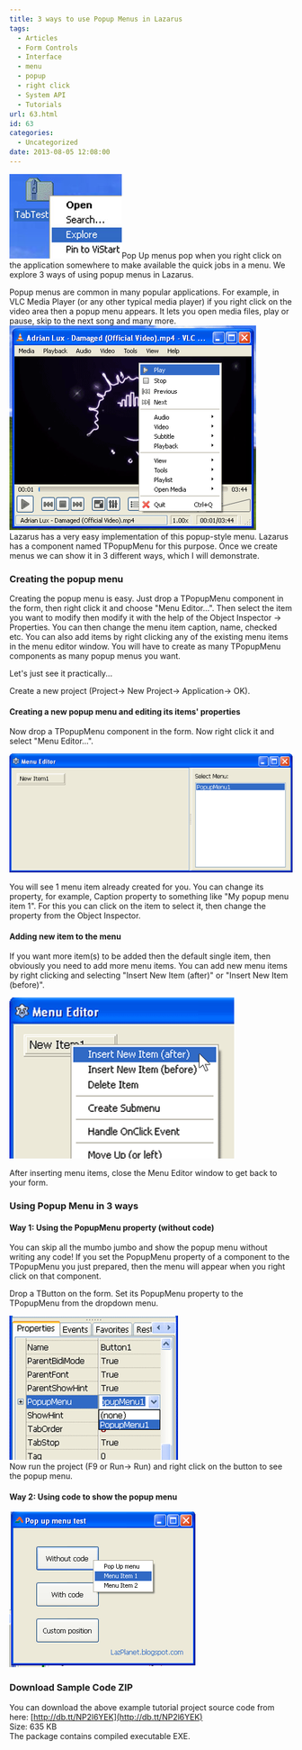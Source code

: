 ```yaml
---
title: 3 ways to use Popup Menus in Lazarus
tags:
  - Articles
  - Form Controls
  - Interface
  - menu
  - popup
  - right click
  - System API
  - Tutorials
url: 63.html
id: 63
categories:
  - Uncategorized
date: 2013-08-05 12:08:00
---
```


![](3-ways-to-use-popup-menus-in-lazarus/popup-menu-thumb.jpg)Pop Up menus pop when you right click on the application somewhere to make available the quick jobs in a menu. We explore 3 ways of using popup menus in Lazarus.  
  
Popup menus are common in many popular applications. For example, in VLC Media Player (or any other typical media player) if you right click on the video area then a popup menu appears. It lets you open media files, play or pause, skip to the next song and many more.  
![](3-ways-to-use-popup-menus-in-lazarus/vlc-popupmenu.gif)  
Lazarus has a very easy implementation of this popup-style menu. Lazarus has a component named TPopupMenu for this purpose. Once we create menus we can show it in 3 different ways, which I will demonstrate.  
  
  

### Creating the popup menu

Creating the popup menu is easy. Just drop a TPopupMenu component in the form, then right click it and choose "Menu Editor...". Then select the item you want to modify then modify it with the help of the Object Inspector -> Properties. You can then change the menu item caption, name, checked etc. You can also add items by right clicking any of the existing menu items in the menu editor window. You will have to create as many TPopupMenu components as many popup menus you want.  
  
Let's just see it practically...  
  
Create a new project (Project-> New Project-> Application-> OK).  
  

#### Creating a new popup menu and editing its items' properties

  
Now drop a TPopupMenu component in the form. Now right click it and select "Menu Editor...".  
  
![](3-ways-to-use-popup-menus-in-lazarus/popupmenu-editor.gif)  
  
You will see 1 menu item already created for you. You can change its property, for example, Caption property to something like "My popup menu item 1". For this you can click on the item to select it, then change the property from the Object Inspector.  
  

#### Adding new item to the menu

  
If you want more item(s) to be added then the default single item, then obviously you need to add more menu items. You can add new menu items by right clicking and selecting "Insert New Item (after)" or "Insert New Item (before)".  
  
![](3-ways-to-use-popup-menus-in-lazarus/popupmenu-add-new-item.gif)  
  
After inserting menu items, close the Menu Editor window to get back to your form.  
  

### Using Popup Menu in 3 ways

  

#### Way 1: Using the PopupMenu property (without code)

You can skip all the mumbo jumbo and show the popup menu without writing any code! If you set the PopupMenu property of a component to the TPopupMenu you just prepared, then the menu will appear when you right click on that component.  
  
Drop a TButton on the form. Set its PopupMenu property to the TPopupMenu from the dropdown menu.  
  
![](3-ways-to-use-popup-menus-in-lazarus/popupmenu-properties.gif)  
Now run the project (F9 or Run-> Run) and right click on the button to see the popup menu.  
  

#### Way 2: Using code to show the popup menu

![](3-ways-to-use-popup-menus-in-lazarus/popupmenu-code-lazarus.gif)  

### Download Sample Code ZIP

You can download the above example tutorial project source code from here: [http://db.tt/NP2l6YEK](http://db.tt/NP2l6YEK)  
Size: 635 KB  
The package contains compiled executable EXE.